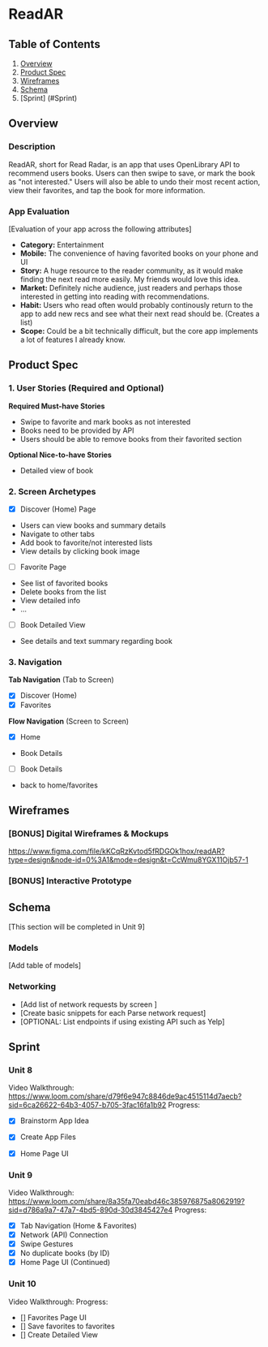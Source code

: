 # ReadAR 

## Table of Contents

1. [Overview](#Overview)
2. [Product Spec](#Product-Spec)
3. [Wireframes](#Wireframes)
4. [Schema](#Schema)
5. [Sprint] (#Sprint)

## Overview

### Description
ReadAR, short for Read Radar, is an app that uses OpenLibrary API to recommend users books. Users can then swipe to save, or mark the book as "not interested." Users will also be able to undo their most recent action, view their favorites, and tap the book for more information.

### App Evaluation

[Evaluation of your app across the following attributes]
- **Category:** Entertainment
- **Mobile:** The convenience of having favorited books on your phone and UI
- **Story:** A huge resource to the reader community, as it would make finding the next read more easily. My friends would love this idea.
- **Market:** Definitely niche audience, just readers and perhaps those interested in getting into reading with recommendations.
- **Habit:** Users who read often would probably continously return to the app to add new recs and see what their next read should be. (Creates a list)
- **Scope:** Could be a bit technically difficult, but the core app implements a lot of features I already know.

## Product Spec

### 1. User Stories (Required and Optional)

**Required Must-have Stories**

* Swipe to favorite and mark books as not interested
* Books need to be provided by API
* Users should be able to remove books from their favorited section

**Optional Nice-to-have Stories**

* Detailed view of book

### 2. Screen Archetypes

- [X] Discover (Home) Page
* Users can view books and summary details
* Navigate to other tabs
* Add book to favorite/not interested lists
* View details by clicking book image
- [ ] Favorite Page
* See list of favorited books
* Delete books from the list
* View detailed info
* ...
- [ ] Book Detailed View
* See details and text summary regarding book

### 3. Navigation

**Tab Navigation** (Tab to Screen)

- [X] Discover (Home)
- [X] Favorites

**Flow Navigation** (Screen to Screen)

- [X] Home
* Book Details
- [ ] Book Details
* back to home/favorites

## Wireframes

### [BONUS] Digital Wireframes & Mockups
https://www.figma.com/file/kKCqRzKvtod5fRDGOk1hox/readAR?type=design&node-id=0%3A1&mode=design&t=CcWmu8YGX11Ojb57-1

### [BONUS] Interactive Prototype

## Schema 

[This section will be completed in Unit 9]

### Models

[Add table of models]

### Networking

- [Add list of network requests by screen ]
- [Create basic snippets for each Parse network request]
- [OPTIONAL: List endpoints if using existing API such as Yelp]

## Sprint

### Unit 8
Video Walkthrough: https://www.loom.com/share/d79f6e947c8846de9ac4515114d7aecb?sid=6ca26622-64b3-4057-b705-3fac16fa1b92
Progress:
- [X] Brainstorm App Idea
- [X] Create App Files
- [X] Home Page UI


### Unit 9
Video Walkthrough: https://www.loom.com/share/8a35fa70eabd46c385976875a8062919?sid=d786a9a7-47a7-4bd5-890d-30d3845427e4
Progress: 
- [X] Tab Navigation (Home & Favorites)
- [X] Network (API) Connection
- [X] Swipe Gestures
- [X] No duplicate books (by ID)
- [X] Home Page UI (Continued)

### Unit 10
Video Walkthrough: 
Progress:
- [] Favorites Page UI
- [] Save favorites to favorites
- [] Create Detailed View



